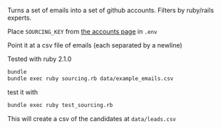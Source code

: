 Turns a set of emails into a set of github accounts. Filters by ruby/rails experts.

Place `SOURCING_KEY` from [the accounts page](https://sourcing.io/profile) in `.env`

Point it at a csv file of emails (each separated by a newline)

Tested with ruby 2.1.0

```bash
bundle
bundle exec ruby sourcing.rb data/example_emails.csv
```

test it with
```bash
bundle exec ruby test_sourcing.rb
```

This will create a csv of the candidates at `data/leads.csv`